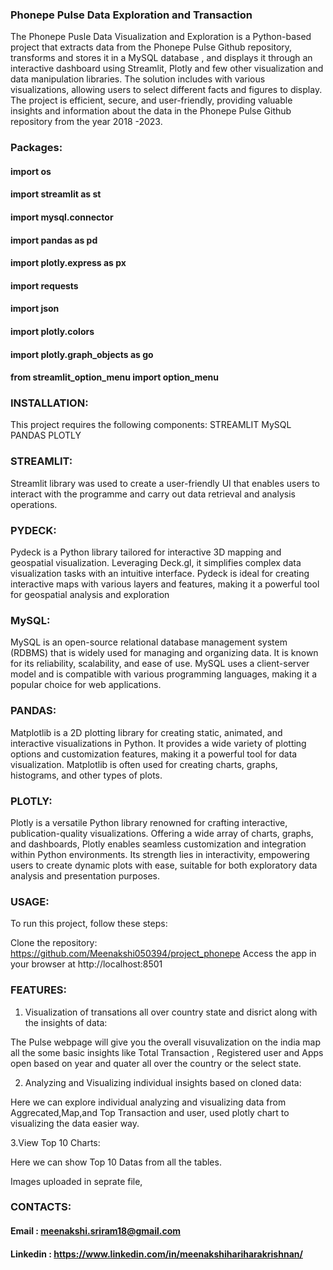 
### Phonepe Pulse Data Exploration and Transaction

The Phonepe Pusle Data Visualization and Exploration is a Python-based project that extracts data from the Phonepe Pulse Github repository, transforms and stores it in a MySQL database , and displays it through an interactive dashboard using Streamlit, Plotly and few other visualization and data manipulation libraries. The solution includes with various visualizations, allowing users to select different facts and figures to display. The project is efficient, secure, and user-friendly, providing valuable insights and information about the data in the Phonepe Pulse Github repository from the year 2018 -2023.

### Packages:

#### import os
#### import streamlit as st
#### import mysql.connector
#### import pandas as pd
#### import plotly.express as px
#### import requests
#### import json
#### import plotly.colors
#### import plotly.graph_objects as go
#### from streamlit_option_menu import option_menu

### INSTALLATION:

This project requires the following components:
STREAMLIT
MySQL
PANDAS
PLOTLY
  
  ### STREAMLIT:
  Streamlit library was used to create a user-friendly UI that enables users to interact with the programme and carry out data retrieval and analysis operations.
  
  ### PYDECK:
  Pydeck is a Python library tailored for interactive 3D mapping and geospatial visualization. Leveraging Deck.gl, it simplifies complex data visualization tasks 
  with an intuitive interface. Pydeck is ideal for creating interactive maps with various layers and features, making it a powerful tool for geospatial analysis 
  and exploration
  
  ### MySQL:
  MySQL is an open-source relational database management system (RDBMS) that is widely used for managing and organizing data. It is known for its reliability, 
  scalability, and ease of use. MySQL uses a client-server model and is compatible with various programming languages, making it a popular choice for web 
  applications.
  
  ### PANDAS:
  Matplotlib is a 2D plotting library for creating static, animated, and interactive visualizations in Python. It provides a wide variety of plotting options and 
  customization features, making it a powerful tool for data visualization. Matplotlib is often used for creating charts, graphs, histograms, and other types of 
  plots.
  
  ### PLOTLY:
  Plotly is a versatile Python library renowned for crafting interactive, publication-quality visualizations. Offering a wide array of charts, graphs, and 
  dashboards, Plotly enables seamless customization and integration within Python environments. Its strength lies in interactivity, empowering users to create 
  dynamic plots with ease, suitable for both exploratory data analysis and presentation purposes.

### USAGE:

To run this project, follow these steps:

Clone the repository: https://github.com/Meenakshi050394/project_phonepe
Access the app in your browser at http://localhost:8501

### FEATURES:

 1. Visualization of transations all over country state and disrict along with the insights of data:

   The Pulse webpage will give you the overall visuvalization on the india map all the some basic insights like Total Transaction , Registered user and Apps open      based on year and quater all over the country or the select state.

 2. Analyzing and Visualizing individual insights based on cloned data:

   Here we can explore individual analyzing and visualizing data from Aggrecated,Map,and Top Transaction and user, used plotly chart to visualizing the data easier 
   way.

 3.View Top 10 Charts:

   Here we can show Top 10 Datas from all the tables.

   Images uploaded in seprate file, 


### CONTACTS:

#### Email : meenakshi.sriram18@gmail.com
#### Linkedin : https://www.linkedin.com/in/meenakshihariharakrishnan/








